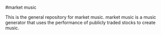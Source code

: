 #market music

This is the general repository for market music. market music is a music generator that uses the performance of publicly traded stocks to create music.
